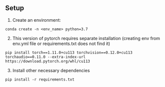 ## Setup

1. Create an environment:
```
conda create -n <env_name> python=3.7
```
2. This version of pytorch requires separate installation (creating env from env.yml file or requirements.txt does not find it)
```
pip install torch==1.11.0+cu113 torchvision==0.12.0+cu113 torchaudio==0.11.0 --extra-index-url https://download.pytorch.org/whl/cu113
```
3. Install other necessary dependencies
```
pip install -r requirements.txt
```
